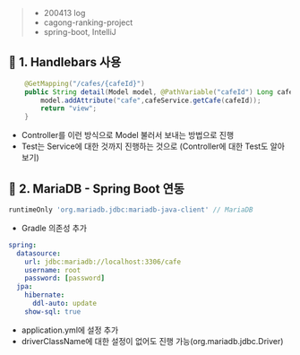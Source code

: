 > - 200413 log
> - cagong-ranking-project  
> - spring-boot, IntelliJ  


## 🔖 1. Handlebars 사용
```java
    @GetMapping("/cafes/{cafeId}")
    public String detail(Model model, @PathVariable("cafeId") Long cafeId) {
        model.addAttribute("cafe",cafeService.getCafe(cafeId));
        return "view";
    }
```
- Controller를 이런 방식으로 Model 불러서 보내는 방법으로 진행
- Test는 Service에 대한 것까지 진행하는 것으로 (Controller에 대한 Test도 알아보기)


## 🔖 2. MariaDB - Spring Boot 연동
```gradle
runtimeOnly 'org.mariadb.jdbc:mariadb-java-client' // MariaDB
```
- Gradle 의존성 추가

```yml
spring:
  datasource:
    url: jdbc:mariadb://localhost:3306/cafe
    username: root
    password: [password]
  jpa:
    hibernate:
      ddl-auto: update
    show-sql: true
```
- application.yml에 설정 추가
- driverClassName에 대한 설정이 없어도 진행 가능(org.mariadb.jdbc.Driver)
